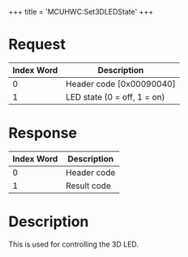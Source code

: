 +++
title = 'MCUHWC:Set3DLEDState'
+++

# Request

| Index Word | Description                 |
|------------|-----------------------------|
| 0          | Header code \[0x00090040\]  |
| 1          | LED state (0 = off, 1 = on) |

# Response

| Index Word | Description |
|------------|-------------|
| 0          | Header code |
| 1          | Result code |

# Description

This is used for controlling the 3D LED.